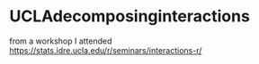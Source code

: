 # UCLAdecomposinginteractions
from a workshop I attended
https://stats.idre.ucla.edu/r/seminars/interactions-r/

